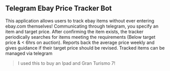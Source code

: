 ## Telegram Ebay Price Tracker Bot
This application allows users to track ebay items without ever entering ebay.com themselves! Communicating through telegram, you specify an item and target price. After confirming the item exists, the tracker periodically searches for items meeting the requirements (Below target price & < 6hrs on auction). Reports back the average price weekly and gives guidance if their target price should be revised. Tracked items can be managed via telegram

> I used this to buy an Ipad and Gran Turismo 7!
